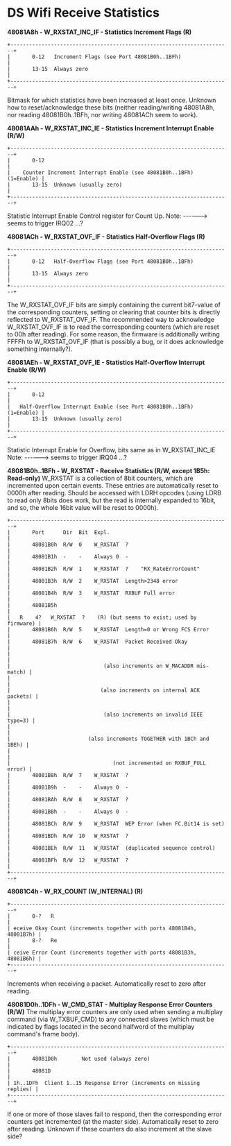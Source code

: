# DS Wifi Receive Statistics


**48081A8h - W_RXSTAT_INC_IF - Statistics Increment Flags (R)**

```
+-----------------------------------------------------------------------+
|       0-12   Increment Flags (see Port 48081B0h..1BFh)                |
|       13-15  Always zero                                              |
+-----------------------------------------------------------------------+
```

Bitmask for which statistics have been increased at least once.
Unknown how to reset/acknowledge these bits (neither reading/writing
48081A8h, nor reading 48081B0h..1BFh, nor writing 48081ACh seem to
work).

**48081AAh - W_RXSTAT_INC_IE - Statistics Increment Interrupt Enable
(R/W)**

```
+-----------------------------------------------------------------------+
|       0-12                                                            |
|    Counter Increment Interrupt Enable (see 48081B0h..1BFh) (1=Enable) |
|       13-15  Unknown (usually zero)                                   |
+-----------------------------------------------------------------------+
```

Statistic Interrupt Enable Control register for Count Up.
Note: \-\-\-\-\--\> seems to trigger IRQ02 \...?

**48081ACh - W_RXSTAT_OVF_IF - Statistics Half-Overflow Flags (R)**

```
+-----------------------------------------------------------------------+
|       0-12   Half-Overflow Flags (see Port 48081B0h..1BFh)            |
|       13-15  Always zero                                              |
+-----------------------------------------------------------------------+
```

The W_RXSTAT_OVF_IF bits are simply containing the current bit7-value of
the corresponding counters, setting or clearing that counter bits is
directly reflected to W_RXSTAT_OVF_IF.
The recommended way to acknowledge W_RXSTAT_OVF_IF is to read the
corresponding counters (which are reset to 00h after reading). For some
reason, the firmware is additionally writing FFFFh to W_RXSTAT_OVF_IF
(that is possibly a bug, or it does acknowledge something internally?).

**48081AEh - W_RXSTAT_OVF_IE - Statistics Half-Overflow Interrupt Enable
(R/W)**

```
+-----------------------------------------------------------------------+
|       0-12                                                            |
|   Half-Overflow Interrupt Enable (see Port 48081B0h..1BFh) (1=Enable) |
|       13-15  Unknown (usually zero)                                   |
+-----------------------------------------------------------------------+
```

Statistic Interrupt Enable for Overflow, bits same as in
W_RXSTAT_INC_IE
Note: \-\-\-\-\--\> seems to trigger IRQ04 \...?

**48081B0h..1BFh - W_RXSTAT - Receive Statistics (R/W, except 1B5h:
Read-only)**
W_RXSTAT is a collection of 8bit counters, which are incremented upon
certain events. These entries are automatically reset to 0000h after
reading. Should be accessed with LDRH opcodes (using LDRB to read only
8bits does work, but the read is internally expanded to 16bit, and so,
the whole 16bit value will be reset to 0000h).

```
+-----------------------------------------------------------------------+
|       Port      Dir  Bit  Expl.                                       |
|       48081B0h  R/W  0    W_RXSTAT  ?                                 |
|       48081B1h  -    -    Always 0  -                                 |
|       48081B2h  R/W  1    W_RXSTAT  ?    "RX_RateErrorCount"          |
|       48081B3h  R/W  2    W_RXSTAT  Length>2348 error                 |
|       48081B4h  R/W  3    W_RXSTAT  RXBUF Full error                  |
|       48081B5h                                                        |
|   R    4?   W_RXSTAT  ?    (R) (but seems to exist; used by firmware) |
|       48081B6h  R/W  5    W_RXSTAT  Length=0 or Wrong FCS Error       |
|       48081B7h  R/W  6    W_RXSTAT  Packet Received Okay              |
|                                                                       |
|                              (also increments on W_MACADDR mis-match) |
|                                                                       |
|                             (also increments on internal ACK packets) |
|                                                                       |
|                              (also increments on invalid IEEE type=3) |
|                                                                       |
|                         (also increments TOGETHER with 1BCh and 1BEh) |
|                                                                       |
|                                 (not incremented on RXBUF_FULL error) |
|       48081B8h  R/W  7    W_RXSTAT  ?                                 |
|       48081B9h  -    -    Always 0  -                                 |
|       48081BAh  R/W  8    W_RXSTAT  ?                                 |
|       48081BBh  -    -    Always 0  -                                 |
|       48081BCh  R/W  9    W_RXSTAT  WEP Error (when FC.Bit14 is set)  |
|       48081BDh  R/W  10   W_RXSTAT  ?                                 |
|       48081BEh  R/W  11   W_RXSTAT  (duplicated sequence control)     |
|       48081BFh  R/W  12   W_RXSTAT  ?                                 |
+-----------------------------------------------------------------------+
```


**48081C4h - W_RX_COUNT (W_INTERNAL) (R)**

```
+-----------------------------------------------------------------------+
|       0-?   R                                                         |
| eceive Okay Count (increments together with ports 48081B4h, 48081B7h) |
|       8-?   Re                                                        |
| ceive Error Count (increments together with ports 48081B3h, 48081B6h) |
+-----------------------------------------------------------------------+
```

Increments when receiving a packet. Automatically reset to zero after
reading.

**48081D0h..1DFh - W_CMD_STAT - Multiplay Response Error Counters
(R/W)**
The multiplay error counters are only used when sending a multiplay
command (via W_TXBUF_CMD) to any connected slaves (which must be
indicated by flags located in the second halfword of the multiplay
command\'s frame body).

```
+-----------------------------------------------------------------------+
|       48081D0h        Not used (always zero)                          |
|       48081D                                                          |
| 1h..1DFh  Client 1..15 Response Error (increments on missing replies) |
+-----------------------------------------------------------------------+
```

If one or more of those slaves fail to respond, then the corresponding
error counters get incremented (at the master side). Automatically reset
to zero after reading.
Unknown if these counters do also increment at the slave side?



